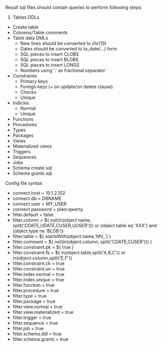 Result sql files should contain queries to perform following steps:

1. Tables DDLs
  * Create table
  * Columns/Table comments
* Table data DMLs
  * New lines should be converted to chr(13)
  * Dates should be converted to to_date(...) form
  * SQL pieces to insert CLOBS
  * SQL pieces to insert BLOBS
  * SQL pieces to insert LONGS
  * Numbers using '.' as fractional separator
* Constraints
  * Primary keys
  * Foreign keys (+ on update/on delete clause)
  * Checks
  * Unique
* Indicies
  * Normal
  * Unique
* Functions
* Procedures
* Types
* Packages
* Views
* Materialized views
* Triggers
* Sequences
* Jobs
* Schema create sql
* Schema grants sql

Config file syntax:

* connect.host             = 10.1.2.102
* connect.db               = DBNAME
* connect.user             = MY_USER
* connect.password         = plain:qwerty
* filter.default           = false
* filter.column            = ${ not(in(object.name, split('CDATE,UDATE,CUSER,UUSER'))) or (object.table eq 'XXX') and (object.type ne 'BLOB')}
* filter.table             = ${ startsWith(object.name,'MV_') }
* filter.comment           = ${ not(in(object.column, split('CDATE,CUSER'))) }
* filter.constraint.pk     = ${ true }
* filter.constraint.fk     = ${ in(object.table,split('A,B,C')) or in(object.column,split('E,F')}
* filter.constraint.ck     = true
* filter.constraint.un     = true
* filter.index.normal      = true
* filter.index.unique      = true
* filter.function          = true
* filter.procedure         = true
* filter.type              = true
* filter.package           = true
* filter.view.normal       = true
* filter.view.materialized = true
* filter.trigger           = true
* filter.sequence          = true
* filter.job               = true
* filter.schema.ddl        = true
* filter.schema.grants     = true
